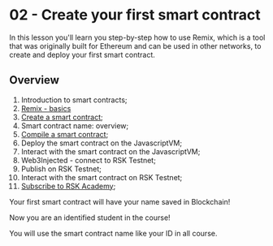 # 02 - Create your first smart contract

In this lesson you'll learn you step-by-step how to use Remix, which is a tool that was originally built for Ethereum and can be used in other networks, to create and deploy your first smart contract.

## Overview

1. Introduction to smart contracts;
2. [Remix - basics](remix-intro.md)
3. [Create a smart contract](remix-create.md);
4. Smart contract name: overview;
5. [Compile a smart contract](remix-compile.md);
6.  Deploy the smart contract on the JavascriptVM;
7.  Interact with the smart contract on the JavascriptVM;
8.  Web3Injected - connect to RSK Testnet;
9.  Publish on RSK Testnet;
10. Interact with the smart contract on RSK Testnet;
11. [Subscribe to RSK Academy](name-subscribe.md);

Your first smart contract will have your name saved in Blockchain!

Now you are an identified student in the course!

You will use the smart contract name like your ID in all course.


